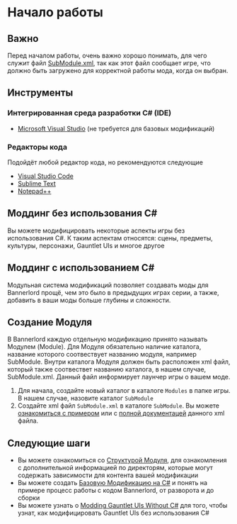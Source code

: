 # Начало работы

## Важно

Перед началом работы, очень важно хорошо понимать, для чего служит файл [SubModule.xml](../_xmldocs/submodule.md), так как этот файл сообщает игре, что должно быть загружено для корректной работы мода, когда он выбран.

## Инструменты

### Интегрированная среда разработки C# (IDE)

* [Microsoft Visual Studio](https://visualstudio.microsoft.com/downloads/) (не требуется для базовых модификаций)

### Редакторы кода

Подойдёт любой редактор кода, но рекомендуются следующие

* [Visual Studio Code](https://code.visualstudio.com/download)
* [Sublime Text](https://www.sublimetext.com/)  
* [Notepad++](https://notepad-plus-plus.org/downloads/)

## Моддинг без использования C#

Вы можете модифицировать некоторые аспекты игры без использования C#. К таким аспектам относятся: сцены, предметы, культуры, персонажи, Gauntlet UIs и многое другое

## Моддинг с использованием C#

Модульная система модификаций позволяет создавать моды для Bannerlord прощё, чем это было в предыдущих играх серии, а также, добавить в ваши моды больше глубины и сложности.

## Создание Модуля

В Bannerlord каждую отдельную модификацию принято называть Модулем (Module). Для Модуля обязательно наличие каталога, название которого соотвествует названию модуля, например SubModule. Внутри каталога Модуля должен быть расположен xml файл, который также соотвествет названию каталога, в нашем случае, SubModule.xml. Данный файл информирует лаунчер игры о вашем моде.

1. Для начала, создайте новый каталог в каталоге `Modules` в папке игры. В нашем случае, назовите каталог `SubModule`
2. Создайте xml файл `SubModule.xml` в каталоге `SubModule`. Вы можете [ознакомиться с примером](../_xmldocs/submodule.md) или с [полной документацей](../_xmldocs/submodule.md) данного xml файла.

## Следующие шаги

- Вы можете ознакомиться со [Структурой Модуля](folder-structure.md), для ознакомления с дополнительной информацией по директорям, которые могут содержать зависимости для контента вашей модификации
- Вы можете создать [Базовую Модификацию на C#](../_tutorials/basic-csharp-mod.md) и понять на примере процесс работы с кодом Bannerlord, от разворота и до сборки
- Вы можете узнать о [Modding Gauntlet UIs Without C#](../_tutorials/modding-gauntlet-without-csharp.md) для того, чтобы узнат, как модифицировать Gauntlet UIs без использования C#